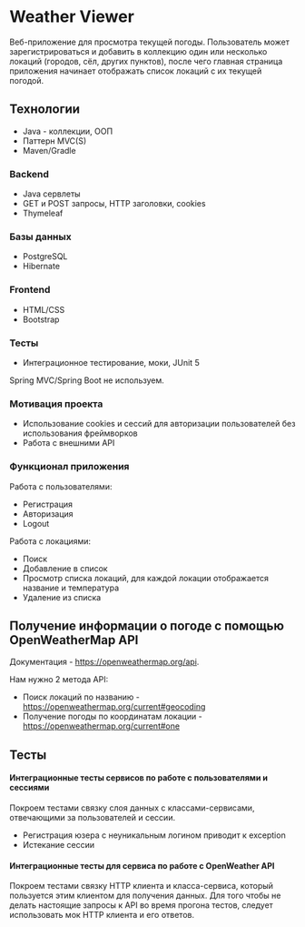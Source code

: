 # Weather Viewer
Веб-приложение для просмотра текущей погоды. Пользователь может зарегистрироваться и добавить в коллекцию один или несколько локаций (городов, сёл, других пунктов), после чего главная страница приложения начинает отображать список локаций с их текущей погодой.

## Технологии

- Java - коллекции, ООП
- Паттерн MVC(S)
- Maven/Gradle
### Backend
- Java сервлеты
- GET и POST запросы, HTTP заголовки, cookies
- Thymeleaf
### Базы данных
- PostgreSQL
- Hibernate
### Frontend
- HTML/CSS
- Bootstrap
### Тесты
- Интеграционное тестирование, моки, JUnit 5

Spring MVC/Spring Boot не используем.
### Мотивация проекта
- Использование cookies и сессий для авторизации пользователей без использования фреймворков
- Работа с внешними API

### Функционал приложения
Работа с пользователями:

- Регистрация
- Авторизация
- Logout

Работа с локациями:

- Поиск
- Добавление в список
- Просмотр списка локаций, для каждой локации отображается название и температура
- Удаление из списка


## Получение информации о погоде с помощью OpenWeatherMap API
Документация - https://openweathermap.org/api.

Нам нужно 2 метода API:

- Поиск локаций по названию - https://openweathermap.org/current#geocoding
- Получение погоды по координатам локации - https://openweathermap.org/current#one

## Тесты
#### Интеграционные тесты сервисов по работе с пользователями и сессиями
Покроем тестами связку слоя данных с классами-сервисами, отвечающими за пользователей и сессии.

- Регистрация юзера с неуникальным логином приводит к exception
- Истекание сессии
#### Интеграционные тесты для сервиса по работе с OpenWeather API
Покроем тестами связку HTTP клиента и класса-сервиса, который пользуется этим клиентом для получения данных.
Для того чтобы не делать настоящие запросы к API во время прогона тестов, следует использовать мок HTTP клиента и его ответов.